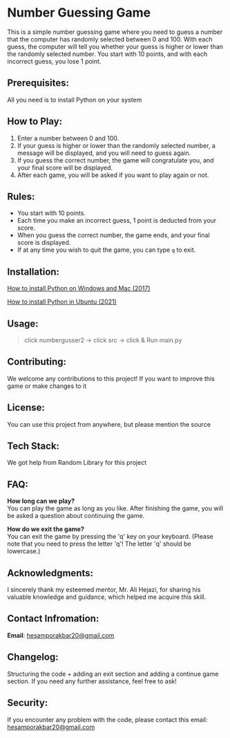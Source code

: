 # Number Guessing Game

This is a simple number guessing game where you need to guess a number that the computer has randomly selected between 0 and 100. With each guess, the computer will tell you whether your guess is higher or lower than the randomly selected number. You start with 10 points, and with each incorrect guess, you lose 1 point.

## Prerequisites:
All you need is to install Python on your system

## How to Play:
1. Enter a number between 0 and 100.
2. If your guess is higher or lower than the randomly selected number, a message will be displayed, and you will need to guess again.
3. If you guess the correct number, the game will congratulate you, and your final score will be displayed.
4. After each game, you will be asked if you want to play again or not.

## Rules:
- You start with 10 points.
- Each time you make an incorrect guess, 1 point is deducted from your score.
- When you guess the correct number, the game ends, and your final score is displayed.
- If at any time you wish to quit the game, you can type `q` to exit.

## Installation:
[How to install Python on Windows and Mac (2017)](https://www.youtube.com/watch?v=YYXdXT2l-Gg)

[How to install Python in Ubuntu (2021)](https://www.youtube.com/watch?v=1Zgo8M9yUtM)

## Usage:
> click numbergusser2 -> click src -> click & Run main.py
>
## Contributing:
We welcome any contributions to this project! If you want to improve this game or make changes to it

## License:
You can use this project from anywhere, but please mention the source

## Tech Stack:
We got help from Random Library for this project

## FAQ:
**How long can we play?**  
You can play the game as long as you like. After finishing the game, you will be asked a question about continuing the game.

**How do we exit the game?**  
You can exit the game by pressing the 'q' key on your keyboard. (Please note that you need to press the letter 'q'! The letter 'q' should be lowercase.)

## Acknowledgments:
I sincerely thank my esteemed mentor, Mr. Ali Hejazi, for sharing his valuable knowledge and guidance, which helped me acquire this skill.

## Contact Infromation:
**Email**: hesamporakbar20@gmail.com

## Changelog:
Structuring the code + adding an exit section and adding a continue game section. If you need any further assistance, feel free to ask!

## Security:
If you encounter any problem with the code, please contact this email: hesamporakbar20@gmail.com
